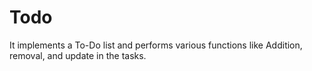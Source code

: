 # Todo
It implements a To-Do list and performs various functions like Addition, removal, and update in the tasks.
